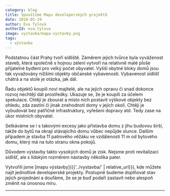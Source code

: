 ```yaml
---
category: blog
title: Spouštíme Mapu developerských projektů
date: 2018-05-19
author: Eva Tylová
authorId: eva.tylova
image: vystavba/mapa-vystavby.png
tags:
  - výstavba
---
```


Podstatnou část Prahy tvoří sídliště. Záměrem jejich tvůrce byla vyváženost staveb, která společně s hojnou zelení vytvoří na relativně malé ploše přijatelné bydlení pro velký počet obyvatel. Vyšší obytné bloky domů jsou tak vyvažovány nižšími objekty občanské vybavenosti. Vybavenost sídlišť chátrá a na stole je otázka, jak dál.

Řadu objektů koupili noví majitelé, ale na jejich opravu či snad dokonce rozvoj nechtějí dát prostředky. Ukazuje se, že je koupili za účelem spekulace. Chtějí je zbourat a místo nich postavit výškové objekty bez ohledu, zda zastíní či jinak znehodnotí domy v jejich okolí. Chtějí je vybudovat bez patřičné infrastruktury, vyřešení dopravy atd. Tedy zase na úkor místních obyvatel.

Setkáváme se i s takovými excesy jako přístavba domu z jihu budovou širší, takže do bytů na okraji stávajícího domu vůbec nepůjde slunce. Dalším případem je stavba 11 patrového věžáku ve vzdálenosti 11 m od bytového domu, který má na tuto stranu okna pokojů.

Důvodem výstavby takto vysokých domů je zisk. Nejsme proti revitalizaci sídlišť, ale s lidským rozměrem nástavby několika pater.

Vytvořili jsme [mapu výstavby]({{'../vystavba/' | relative_url}}), kde můžete najít jednotlivé developerské projekty. Postupně budeme doplňovat stav jejich projednání a doufáme, že se je buď podaří zastavit nebo alespoň změnit na únosnou míru.

- - -
